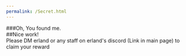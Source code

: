 ```yaml
---
permalink: /Secret.html
---
```

###Oh, You found me. \
##Nice work! \
Please DM erland or any staff on erland's discord (Link in main page) to claim your reward
